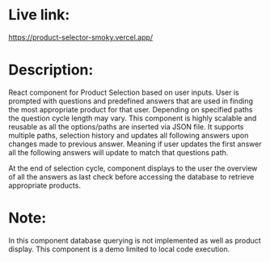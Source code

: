 # Live link:
https://product-selector-smoky.vercel.app/

# Description:
React component for Product Selection based on user inputs.
User is prompted with questions and predefined answers that are used in finding the most appropriate product for that user.
Depending on specified paths the question cycle length may vary.
This component is highly scalable and reusable as all the options/paths are inserted via JSON file.
It supports multiple paths, selection history and updates all following answers upon changes made to previous answer. Meaning if user updates the first answer all the following answers will update to match that questions path.

At the end of selection cycle, component displays to the user the overview of all the answers as last check before accessing the database to retrieve appropriate products.

# Note:
In this component database querying is not implemented as well as product display.
This component is a demo limited to local code execution.